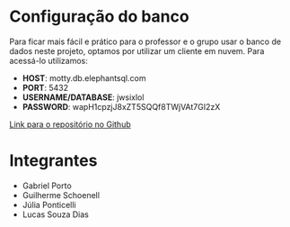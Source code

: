 # Configuração do banco
Para ficar mais fácil e prático para o professor e o grupo usar o banco de dados neste projeto, optamos por utilizar um cliente em nuvem. Para acessá-lo utilizamos:
* **HOST**: motty.db.elephantsql.com
* **PORT**: 5432
* **USERNAME/DATABASE**: jwsixlol
* **PASSWORD**: wapH1cpzjJ8xZT5SQQf8TWjVAt7GI2zX

[Link para o repositório no Github](https://github.com/gpsnts/db-ii)

# Integrantes
* Gabriel Porto
* Guilherme Schoenell
* Júlia Ponticelli
* Lucas Souza Dias
